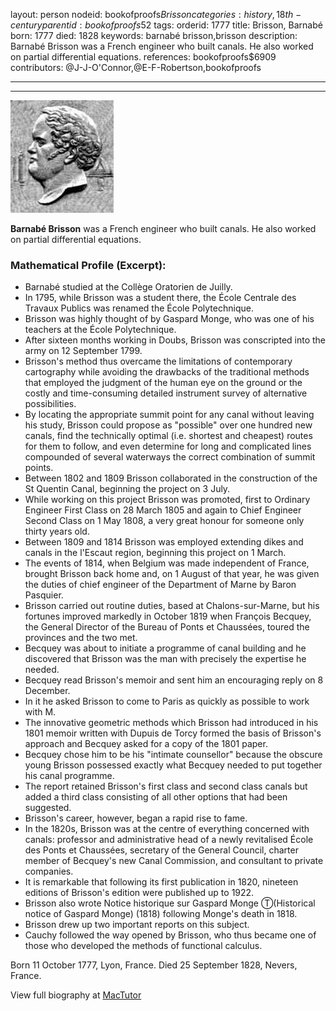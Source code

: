 layout: person
nodeid: bookofproofs$Brisson
categories: history,18th-century
parentid: bookofproofs$52
tags: 
orderid: 1777
title: Brisson, Barnabé
born: 1777
died: 1828
keywords: barnabé brisson,brisson
description: Barnabé Brisson was a French engineer who built canals. He also worked on partial differential equations.
references: bookofproofs$6909
contributors: @J-J-O'Connor,@E-F-Robertson,bookofproofs

---



---

![Brisson.jpg](https://github.com/bookofproofs/bookofproofs.github.io/blob/main/_sources/_assets/images/portraits/Brisson.jpg?raw=true)

**Barnabé Brisson** was a French engineer who built canals. He also worked on partial differential equations.

### Mathematical Profile (Excerpt):
* Barnabé studied at the Collège Oratorien de Juilly.
* In 1795, while Brisson was a student there, the École Centrale des Travaux Publics was renamed the École Polytechnique.
* Brisson was highly thought of by Gaspard Monge, who was one of his teachers at the École Polytechnique.
* After sixteen months working in Doubs, Brisson was conscripted into the army on 12 September 1799.
* Brisson's method thus overcame the limitations of contemporary cartography while avoiding the drawbacks of the traditional methods that employed the judgment of the human eye on the ground or the costly and time-consuming detailed instrument survey of alternative possibilities.
* By locating the appropriate summit point for any canal without leaving his study, Brisson could propose as "possible" over one hundred new canals, find the technically optimal (i.e. shortest and cheapest) routes for them to follow, and even determine for long and complicated lines compounded of several waterways the correct combination of summit points.
* Between 1802 and 1809 Brisson collaborated in the construction of the St Quentin Canal, beginning the project on 3 July.
* While working on this project Brisson was promoted, first to Ordinary Engineer First Class on 28 March 1805 and again to Chief Engineer Second Class on 1 May 1808, a very great honour for someone only thirty years old.
* Between 1809 and 1814 Brisson was employed extending dikes and canals in the l'Escaut region, beginning this project on 1 March.
* The events of 1814, when Belgium was made independent of France, brought Brisson back home and, on 1 August of that year, he was given the duties of chief engineer of the Department of Marne by Baron Pasquier.
* Brisson carried out routine duties, based at Chalons-sur-Marne, but his fortunes improved markedly in October 1819 when François Becquey, the General Director of the Bureau of Ponts et Chaussées, toured the provinces and the two met.
* Becquey was about to initiate a programme of canal building and he discovered that Brisson was the man with precisely the expertise he needed.
* Becquey read Brisson's memoir and sent him an encouraging reply on 8 December.
* In it he asked Brisson to come to Paris as quickly as possible to work with M.
* The innovative geometric methods which Brisson had introduced in his 1801 memoir written with Dupuis de Torcy formed the basis of Brisson's approach and Becquey asked for a copy of the 1801 paper.
* Becquey chose him to be his "intimate counsellor" because the obscure young Brisson possessed exactly what Becquey needed to put together his canal programme.
* The report retained Brisson's first class and second class canals but added a third class consisting of all other options that had been suggested.
* Brisson's career, however, began a rapid rise to fame.
* In the 1820s, Brisson was at the centre of everything concerned with canals: professor and administrative head of a newly revitalised École des Ponts et Chaussées, secretary of the General Council, charter member of Becquey's new Canal Commission, and consultant to private companies.
* It is remarkable that following its first publication in 1820, nineteen editions of Brisson's edition were published up to 1922.
* Brisson also wrote Notice historique sur Gaspard Monge Ⓣ(Historical notice of Gaspard Monge) (1818) following Monge's death in 1818.
* Brisson drew up two important reports on this subject.
* Cauchy followed the way opened by Brisson, who thus became one of those who developed the methods of functional calculus.

Born 11 October 1777, Lyon, France. Died 25 September 1828, Nevers, France.

View full biography at [MacTutor](https://mathshistory.st-andrews.ac.uk/Biographies/Brisson/)
